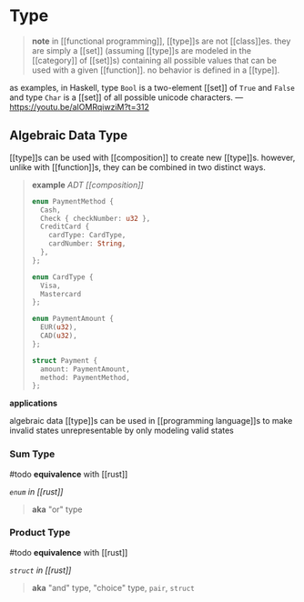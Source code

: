 # Type

> **note** in [[functional programming]], [[type]]s are not [[class]]es. they are simply a [[set]] (assuming [[type]]s are modeled in the [[category]] of [[set]]s) containing all possible values that can be used with a given [[function]]. no behavior is defined in a [[type]].

as examples, in Haskell, type `Bool` is a two-element [[set]] of `True` and `False` and type `Char` is a [[set]] of all possible unicode characters. &mdash; <https://youtu.be/aIOMRqiwziM?t=312>

## Algebraic Data Type

[[type]]s can be used with [[composition]] to create new [[type]]s. however, unlike with [[function]]s, they can be combined in two distinct ways.

> **example** _ADT [[composition]]_
>
> ```Rust
> enum PaymentMethod {
>   Cash,
>   Check { checkNumber: u32 },
>   CreditCard {
>     cardType: CardType,
>     cardNumber: String,
>   },
> };
>
> enum CardType {
>   Visa,
>   Mastercard
> };
>
> enum PaymentAmount {
>   EUR(u32),
>   CAD(u32),
> };
>
> struct Payment {
>   amount: PaymentAmount,
>   method: PaymentMethod,
> };
> ```

**applications**

algebraic data [[type]]s can be used in [[programming language]]s to make invalid states unrepresentable by only modeling valid states

### Sum Type

#todo **equivalence** with [[rust]]

_`enum` in [[rust]]_

> **aka** "or" type

### Product Type

#todo **equivalence** with [[rust]]

_`struct` in [[rust]]_

> **aka** "and" type, "choice" type, `pair`, `struct`

